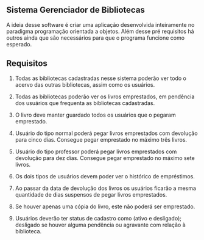 
## Sistema Gerenciador de Bibliotecas

A ideia desse software é criar uma aplicação desenvolvida inteiramente no paradigma programação orientada a objetos. Além desse pré requisitos há outros ainda que são necessários para que o programa funcione como esperado.

## Requisitos

1. Todas as bibliotecas cadastradas nesse sistema poderão ver todo o acervo das outras bibliotecas, assim como os usuários.

1.  Todas as bibliotecas poderão ver os livros emprestados, em pendência dos usuários que frequenta as bibliotecas cadastradas.

1.  O livro deve manter guardado todos os usuários que o pegaram emprestado.

1.  Usuário do tipo normal poderá pegar livros emprestados com devolução para cinco dias. Consegue pegar emprestado no máximo três livros.

1.  Usuário do tipo professor poderá pegar livros emprestados com devolução para dez dias. Consegue pegar emprestado no máximo sete livros.

1.  Os dois tipos de usuários devem poder ver o histórico de empréstimos.

1.  Ao passar da data de devolução dos livros os usuários ficarão a mesma quantidade de dias suspensos de pegar livros emprestados.

1.  Se houver apenas uma cópia do livro, este não poderá ser emprestado.

1.  Usuários deverão ter status de cadastro como (ativo e desligado); desligado se houver alguma pendência ou agravante com relação à biblioteca.

